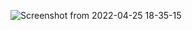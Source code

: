 ![Screenshot from 2022-04-25 18-35-15](https://user-images.githubusercontent.com/57418057/165134931-99152bdd-d5c2-4f85-befc-8b1440657ad0.png)
